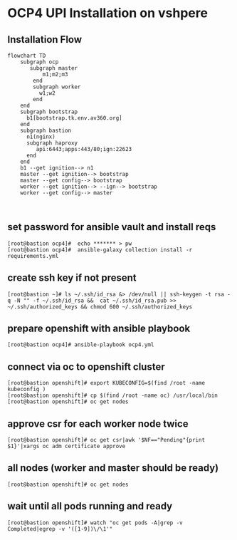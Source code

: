 # OCP4 UPI Installation on vshpere
## Installation Flow
```mermaid
flowchart TD
    subgraph ocp
       subgraph master
           m1;m2;m3
        end
        subgraph worker
          w1;w2
        end
    end
    subgraph bootstrap
      b1[bootstrap.tk.env.av360.org]
    end
    subgraph bastion
      n1(nginx)
      subgraph haproxy
         api:6443;apps:443/80;ign:22623
      end
    end
    b1 --get ignition--> n1
    master --get ignition--> bootstrap
    master --get config--> bootstrap
    worker --get ignition--> --ign--> bootstrap
    worker --get config--> master

    
```
## set password for ansible vault and install reqs
```
[root@bastion ocp4]#  echo ******* > pw
[root@bastion ocp4]#  ansible-galaxy collection install -r requirements.yml
 ```
 ## create ssh key if not present
 ```
[root@bastion ~]# ls ~/.ssh/id_rsa &> /dev/null || ssh-keygen -t rsa -q -N "" -f ~/.ssh/id_rsa &&  cat ~/.ssh/id_rsa.pub >> ~/.ssh/authorized_keys && chmod 600 ~/.ssh/authorized_keys
 ```
 
## prepare openshift with ansible playbook
```
[root@bastion ocp4]# ansible-playbook ocp4.yml   
 ```
 
 
## connect via oc to openshift cluster
```
[root@bastion openshift]# export KUBECONFIG=$(find /root -name kubeconfig )
[root@bastion openshift]# cp $(find /root -name oc) /usr/local/bin
[root@bastion openshift]# oc get nodes
 ```
 
## approve csr for each worker node twice
```
[root@bastion openshift]# oc get csr|awk '$NF=="Pending"{print $1}'|xargs oc adm certificate approve
 ```
 
## all nodes (worker and master should be ready)
```
[root@bastion openshift]# oc get nodes
 ```
## wait until all pods running and ready
```
[root@bastion openshift]# watch "oc get pods -A|grep -v Completed|egrep -v '([1-9])\/\1'"
```
